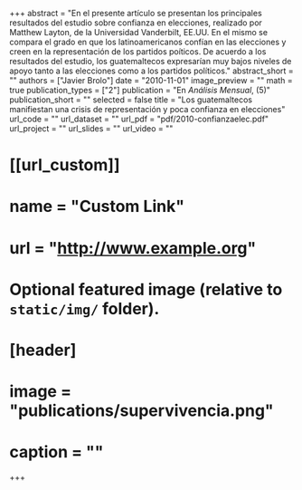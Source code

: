 +++
abstract = "En el presente artículo se presentan los principales resultados del estudio sobre confianza en elecciones, realizado por Matthew Layton, de la Universidad Vanderbilt, EE.UU. En el mismo se compara el grado en que los latinoamericanos confían en las elecciones y creen en la representación de los partidos poíticos. De acuerdo a los resultados del estudio, los guatemaltecos expresarían muy bajos niveles de apoyo tanto a las elecciones como a los partidos políticos."
abstract_short = ""
authors = ["Javier Brolo"]
date = "2010-11-01"
image_preview = ""
math = true
publication_types = ["2"]
publication = "En *Análisis Mensual*, (5)"
publication_short = ""
selected = false
title = "Los guatemaltecos manifiestan una crisis de representación y poca confianza en elecciones"
url_code = ""
url_dataset = ""
url_pdf = "pdf/2010-confianzaelec.pdf"
url_project = ""
url_slides = ""
url_video = ""

# [[url_custom]]
# name = "Custom Link"
# url = "http://www.example.org"

# Optional featured image (relative to `static/img/` folder).
# [header]
# image = "publications/supervivencia.png"
# caption = ""

+++